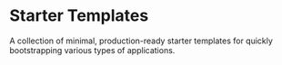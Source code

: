 # Starter Templates
A collection of minimal, production-ready starter templates for quickly bootstrapping various types of applications.
